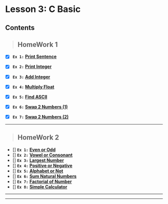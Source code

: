 # Lesson 3: C Basic

## Contents
> ## HomeWork 1

* [x] **`Ex 1:`** [**Print Sentence**](https://github.com/Lobna-ElFadali/Embedded-Systems_Diploma/tree/main/U2_C-Programming/L3_C-Basics/Assignments/HW_1/Ex1-Print_Sentence "https://github.com/Lobna-ElFadali/Embedded-Systems_Diploma/tree/main/U2_C-Programming/L3_C-Basics/Assignments/HW_1/Ex1-Print_Sentence")

* [x] **`Ex 2:`** [**Print Integer**](https://github.com/Lobna-ElFadali/Embedded-Systems_Diploma/tree/main/U2_C-Programming/L3_C-Basics/Assignments/HW_1/Ex2-Print_Int "https://github.com/Lobna-ElFadali/Embedded-Systems_Diploma/tree/main/U2_C-Programming/L3_C-Basics/Assignments/HW_1/Ex2-Print_Int")

* [x] **`Ex 3:`** [**Add Integer**](https://github.com/Lobna-ElFadali/Embedded-Systems_Diploma/tree/main/U2_C-Programming/L3_C-Basics/Assignments/HW_1/Ex3-Add_Int "https://github.com/Lobna-ElFadali/Embedded-Systems_Diploma/tree/main/U2_C-Programming/L3_C-Basics/Assignments/HW_1/Ex3-Add_Int")

* [x] **`Ex 4:`** [**Multiply Float**](https://github.com/Lobna-ElFadali/Embedded-Systems_Diploma/tree/main/U2_C-Programming/L3_C-Basics/Assignments/HW_1/Ex4-Multiply_Float "https://github.com/Lobna-ElFadali/Embedded-Systems_Diploma/tree/main/U2_C-Programming/L3_C-Basics/Assignments/HW_1/Ex4-Multiply_Float")

* [x] **`Ex 5:`** [**Find ASCII**](https://github.com/Lobna-ElFadali/Embedded-Systems_Diploma/tree/main/U2_C-Programming/L3_C-Basics/Assignments/HW_1/Ex5-Find_ASCII "https://github.com/Lobna-ElFadali/Embedded-Systems_Diploma/tree/main/U2_C-Programming/L3_C-Basics/Assignments/HW_1/Ex5-Find_ASCII")

* [x] **`Ex 6:`** [**Swap 2 Numbers (1)**](https://github.com/Lobna-ElFadali/Embedded-Systems_Diploma/tree/main/U2_C-Programming/L3_C-Basics/Assignments/HW_1/Ex6-Swap_Num_1 "https://github.com/Lobna-ElFadali/Embedded-Systems_Diploma/tree/main/U2_C-Programming/L3_C-Basics/Assignments/HW_1/Ex6-Swap_Num_1")

* [x] **`Ex 7:`** [**Swap 2 Numbers (2)**](https://github.com/Lobna-ElFadali/Embedded-Systems_Diploma/tree/main/U2_C-Programming/L3_C-Basics/Assignments/HW_1/Ex7-Swap_Num_2 "https://github.com/Lobna-ElFadali/Embedded-Systems_Diploma/tree/main/U2_C-Programming/L3_C-Basics/Assignments/HW_1/Ex7-Swap_Num_2")

---
> ## HomeWork 2

* [] **`Ex 1:`** [**Even or Odd**]( "")
* [] **`Ex 2:`** [**Vowel or Consonant**]( "")
* [] **`Ex 3:`** [**Largest Number**]( "")
* [] **`Ex 4:`** [**Positive or Negative**]( "")
* [] **`Ex 5:`** [**Alphabet or Not**]( "")
* [] **`Ex 6:`** [**Sum Natural Numbers**]( "")
* [] **`Ex 7:`** [**Factorial of Number**]( "")
* [] **`Ex 8:`** [**Simple Calculator**]( "")   
---
---



